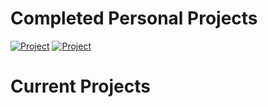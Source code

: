 <!-- other projects -->
# Completed Personal Projects
[![Project](https://img.shields.io/badge/Project-Air_Quality_API-green)](https://github.com/tarasermolenko/PersonalProjects/tree/main/AQIPythonCMDLineAssignment)
[![Project](https://img.shields.io/badge/Project-KnowledgeBase-green)](https://github.com/tarasermolenko/KnowledgeBase)


<!-- current projects -->
# Current Projects


